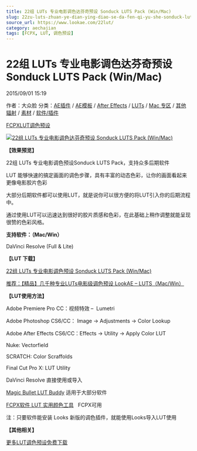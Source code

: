 ```yaml
---
title: 22组 LUTs 专业电影调色达芬奇预设 Sonduck LUTS Pack (Win/Mac)
slug: 22zu-luts-zhuan-ye-dian-ying-diao-se-da-fen-qi-yu-she-sonduck-luts-pack-win-mac
source_url: https://www.lookae.com/22lut/
category: aechajian
tags: [FCPX, LUT, 调色预设]
---
```

# 22组 LUTs 专业电影调色达芬奇预设 Sonduck LUTS Pack (Win/Mac)

2015/09/01 15:19

作者：大众脸
分类：[AE插件](https://www.lookae.com/after-effects/aechajian/) / [AE模板](https://www.lookae.com/after-effects/other-after-effects/) / [After Effects](https://www.lookae.com/after-effects/) / [LUTs](https://www.lookae.com/sucai/lutsfile/) / [Mac 专区](https://www.lookae.com/mac-osx/) / [其他辐射](https://www.lookae.com/others/) / [素材](https://www.lookae.com/sucai/) / [软件/插件](https://www.lookae.com/qitarjcj/)

[FCPX](https://www.lookae.com/tag/fcpx/)[LUT](https://www.lookae.com/tag/lut/)[调色预设](https://www.lookae.com/tag/%e8%b0%83%e8%89%b2%e9%a2%84%e8%ae%be/)

[![22组 LUTs 专业电影调色达芬奇预设 Sonduck LUTS Pack (Win/Mac)](https://www.lookae.com/wp-content/uploads/2015/09/22lut.jpg "22组 LUTs 专业电影调色达芬奇预设 Sonduck LUTS Pack (Win/Mac)-LookAE.com")](https://www.lookae.com/wp-content/uploads/2015/09/22lut.jpg)

**【效果预览】**

22组 LUTs 专业电影调色预设Sonduck LUTS Pack，支持众多后期软件

LUT 能够快速的搞定画面的调色步骤，具有丰富的动态色彩，让你的画面看起来更像电影胶片色彩

大部分后期软件都可以使用LUT，就是说你可以很方便的将LUT引入你的后期流程中。

通过使用LUT可以迅速达到很好的胶片质感和色彩，在此基础上稍作调整就能呈现很赞的色彩风格。

**支持软件：（Mac/Win）**

DaVinci Resolve (Full & Lite)

**【LUT 下载】**

[22组 LUTs 专业电影调色预设 Sonduck LUTS Pack (Win/Mac)](https://www.400gb.com/file/115925936)

[推荐：【精品】几千种专业LUTs电影级调色预设 LookAE – LUTS（Mac/Win）](https://www.lookae.com/lookaeluts/)

**【LUT使用方法】**

Adobe Premiere Pro CC：视频特效 –  Lumetri

Adobe Photoshop CS6/CC： Image → Adjustments → Color Lookup

Adobe After Effects CS6/CC：Effects → Utility → Apply Color LUT

Nuke: Vectorfield

SCRATCH: Color Scraffolds

Final Cut Pro X: LUT Utility

DaVinci Resolve 直接使用或导入

[Magic Bullet LUT Buddy](https://www.redgiant.com/downloads/free-products/) 适用于大部分软件

[FCPX软件 LUT 实用颜色工具](https://www.lookae.com/fcpx-lut/)   FCPX可用

注：只要软件能安装 Looks 新版的调色插件，就能使用Looks导入LUT使用

**【其他相关】**

[更多LUT调色预设免费下载](https://www.lookae.com/tag/lut/)
